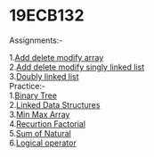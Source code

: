 # 19ECB132

Assignments:-

1.[Add delete modify array](Assingnment_1.c)   
2.[Add delete modify singly linked list](Assignment_2.c)   
3.[Doubly linked list](Assignment_3.c)   
Practice:-   
1.[Binary Tree](Binary_Tree.c)   
2.[Linked Data Structures](Linear_data_Structures.c)   
3.[Min Max Array](MInMaxArray.c)   
4.[Recurtion Factorial](RecursionFactorial.c)   
5.[Sum of Natural](Sumnatural.c)   
6.[Logical operator](Logical.c)   
